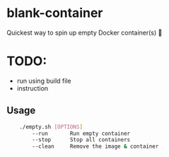 # blank-container
Quickest way to spin up empty Docker container(s) 🧩

# TODO:
- run using build file
- instruction

## Usage
```bash
    ./empty.sh [OPTIONS]
        --run       Run empty container
        --stop      Stop all containers
        --clean     Remove the image & container
```
